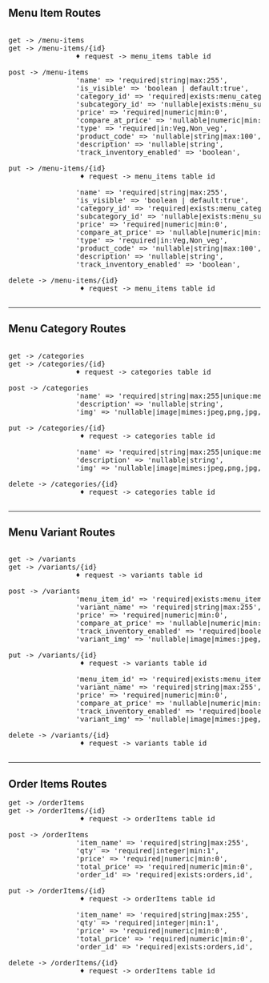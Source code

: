 ## Menu Item Routes
<pre>    
get -> /menu-items
get -> /menu-items/{id}
                ♦ request -> menu_items table id
                
post -> /menu-items
                'name' => 'required|string|max:255',
                'is_visible' => 'boolean | default:true',
                'category_id' => 'required|exists:menu_categories,id',
                'subcategory_id' => 'nullable|exists:menu_subcategories,id',
                'price' => 'required|numeric|min:0',
                'compare_at_price' => 'nullable|numeric|min:0',
                'type' => 'required|in:Veg,Non_veg',
                'product_code' => 'nullable|string|max:100',
                'description' => 'nullable|string',
                'track_inventory_enabled' => 'boolean',

put -> /menu-items/{id}
                 ♦ request -> menu_items table id

                'name' => 'required|string|max:255',
                'is_visible' => 'boolean | default:true',
                'category_id' => 'required|exists:menu_categories,id',
                'subcategory_id' => 'nullable|exists:menu_subcategories,id',
                'price' => 'required|numeric|min:0',
                'compare_at_price' => 'nullable|numeric|min:0',
                'type' => 'required|in:Veg,Non_veg',
                'product_code' => 'nullable|string|max:100',
                'description' => 'nullable|string',
                'track_inventory_enabled' => 'boolean',
                 
delete -> /menu-items/{id}
                 ♦ request -> menu_items table id
    
</pre>
-----------------------------------------------------------------------------------------------------------

## Menu Category Routes
<pre>    
get -> /categories
get -> /categories/{id}
                ♦ request -> categories table id
                
post -> /categories
                'name' => 'required|string|max:255|unique:menu_categories,name',
                'description' => 'nullable|string',
                'img' => 'nullable|image|mimes:jpeg,png,jpg,gif|max:2048', 

put -> /categories/{id}
                 ♦ request -> categories table id

                'name' => 'required|string|max:255|unique:menu_categories,name',
                'description' => 'nullable|string',
                'img' => 'nullable|image|mimes:jpeg,png,jpg,gif|max:2048', 
                 
delete -> /categories/{id}
                 ♦ request -> categories table id
    
</pre>
-----------------------------------------------------------------------------------------------------------

## Menu Variant Routes
<pre>    
get -> /variants
get -> /variants/{id}
                ♦ request -> variants table id
                
post -> /variants
                'menu_item_id' => 'required|exists:menu_items,id',
                'variant_name' => 'required|string|max:255',
                'price' => 'required|numeric|min:0',
                'compare_at_price' => 'nullable|numeric|min:0',
                'track_inventory_enabled' => 'required|boolean',
                'variant_img' => 'nullable|image|mimes:jpeg,png,jpg,gif|max:2048',

put -> /variants/{id}
                 ♦ request -> variants table id

                'menu_item_id' => 'required|exists:menu_items,id',
                'variant_name' => 'required|string|max:255',
                'price' => 'required|numeric|min:0',
                'compare_at_price' => 'nullable|numeric|min:0',
                'track_inventory_enabled' => 'required|boolean',
                'variant_img' => 'nullable|image|mimes:jpeg,png,jpg,gif|max:2048',
                 
delete -> /variants/{id}
                 ♦ request -> variants table id
    
</pre>
-----------------------------------------------------------------------------------------------------------

## Order Items Routes
<pre>
get -> /orderItems
get -> /orderItems/{id}
                 ♦ request -> orderItems table id
    
post -> /orderItems
                'item_name' => 'required|string|max:255',
                'qty' => 'required|integer|min:1',
                'price' => 'required|numeric|min:0',
                'total_price' => 'required|numeric|min:0',
                'order_id' => 'required|exists:orders,id',
    
put -> /orderItems/{id}
                 ♦ request -> orderItems table id
    
                'item_name' => 'required|string|max:255',
                'qty' => 'required|integer|min:1',
                'price' => 'required|numeric|min:0',
                'total_price' => 'required|numeric|min:0',
                'order_id' => 'required|exists:orders,id',
    
delete -> /orderItems/{id}
                 ♦ request -> orderItems table id
    
</pre>
